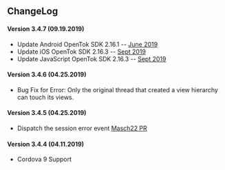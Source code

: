 ## ChangeLog

#### Version 3.4.7 (09.19.2019)
- Update Android OpenTok SDK 2.16.1 -- [June 2019](https://tokbox.com/developer/sdks/android/release-notes.html)
- Update iOS OpenTok SDK 2.16.3 -- [Sept 2019](https://tokbox.com/developer/sdks/ios/release-notes.html)
- Update JavaScript OpenTok SDK 2.16.3 -- [Sept 2019](https://www.npmjs.com/package/@opentok/client)

#### Version 3.4.6 (04.25.2019)
- Bug Fix for Error: Only the original thread that created a view hierarchy can touch its views.

#### Version 3.4.5 (04.25.2019)
- Dispatch the session error event [Masch22 PR](https://github.com/opentok/cordova-plugin-opentok/pull/155/commits/7f4bc0f8d4d54a89e9fca1e1bc7d5b3a109dc7a4)

#### Version 3.4.4 (04.11.2019)
- Cordova 9 Support
